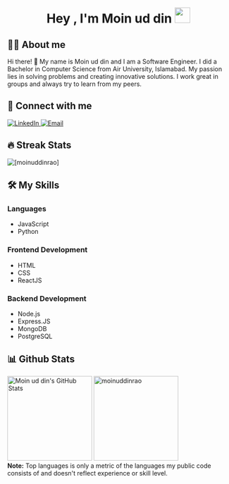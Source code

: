 <h1 align="center">Hey , I'm Moin ud din <img src="https://media.giphy.com/media/hvRJCLFzcasrR4ia7z/giphy.gif" width="35"></h1>

## :sassy_man: About me
Hi there! 👋 My name is Moin ud din and I am a Software Engineer. I did a Bachelor in Computer Science from Air University, Islamabad. My passion lies in solving problems and creating innovative solutions. I work great in groups and always try to learn from my peers.

## 👯 Connect with me
<p>
    <a href="https://www.linkedin.com/in/moinuddinrao" target="_blank">
        <img alt="LinkedIn"
            src="https://img.shields.io/badge/LinkedIn-0077B5?style=for-the-badge&logo=linkedin&logoColor=white">
    </a>
    <a href="mailto:moinrajput594@gmail.com" target="_blank">
        <img alt="Email" src="https://img.shields.io/badge/Gmail-D14836?style=for-the-badge&logo=gmail&logoColor=white">
    </a>
</p>

## 🔥 Streak Stats
<p><img src="https://github-readme-streak-stats.herokuapp.com/?user=[moinuddinrao]&theme=algolia" alt="[moinuddinrao]" /></p>

## 🛠️ My Skills

### Languages
- JavaScript
- Python

### Frontend Development
- HTML
- CSS
- ReactJS

### Backend Development
- Node.js
- Express.JS
- MongoDB
- PostgreSQL

## 📊 Github Stats
<p>
    <a href="https://github.com/moinuddinrao/github-readme-stats"><img alt="Moin ud din's GitHub Stats"
            src="https://github-readme-stats.vercel.app/api?username=moinuddinrao&show_icons=true&count_private=true&theme=algolia"
            height="192px" /></a>
    <img src="https://github-readme-stats.vercel.app/api/top-langs?username=moinuddinrao&langs_count=10&show_icons=true&locale=en&layout=compact&theme=algolia"
        alt="moinuddinrao" height="192px" />
    <br />
    <b>Note:</b> Top languages is only a metric of the languages my public code consists of and doesn't reflect
    experience or skill level.
</p>
